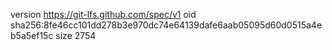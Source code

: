 version https://git-lfs.github.com/spec/v1
oid sha256:8fe46cc101dd278b3e970dc74e64139dafe6aab05095d60d0515a4eb5a5ef15c
size 2754
